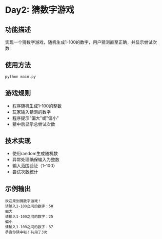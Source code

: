 # Day2: 猜数字游戏
## 功能描述
实现一个猜数字游戏，随机生成1-100的数字，用户猜测直至正确，并显示尝试次数
## 使用方法
```bash
python main.py
```
## 游戏规则
- 程序随机生成1-100的整数
- 玩家输入猜测的数字
- 程序提示"偏大"或"偏小"
- 猜中后显示总尝试次数
## 技术实现
- 使用random生成随机数
- 异常处理确保输入为整数
- 输入范围验证（1-100）
- 尝试次数统计
## 示例输出
```
欢迎来到猜数字游戏！
请输入1-100之间的数字：50
偏大
请输入1-100之间的数字：25
偏小
请输入1-100之间的数字：37
恭喜你猜中啦！共用了3次
```